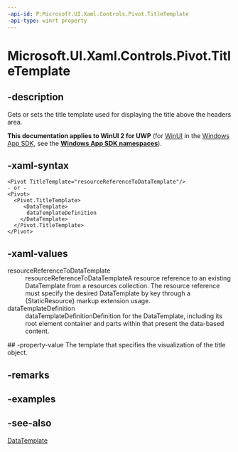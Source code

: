 ```yaml
---
-api-id: P:Microsoft.UI.Xaml.Controls.Pivot.TitleTemplate
-api-type: winrt property
---
```


<!-- Property syntax
public Windows.UI.Xaml.DataTemplate TitleTemplate { get;  set; }
-->

# Microsoft.UI.Xaml.Controls.Pivot.TitleTemplate

## -description
Gets or sets the title template used for displaying the title above the headers area.

**This documentation applies to WinUI 2 for UWP** (for [WinUI](/windows/apps/winui/winui3/) in the [Windows App SDK](/windows/apps/windows-app-sdk/), see the **[Windows App SDK namespaces](/windows/windows-app-sdk/api/winrt/)**).

## -xaml-syntax
```xaml
<Pivot TitleTemplate="resourceReferenceToDataTemplate"/>
- or -
<Pivot>
  <Pivot.TitleTemplate>
     <DataTemplate>
      dataTemplateDefinition
    </DataTemplate>
  </Pivot.TitleTemplate>
</Pivot>
```


## -xaml-values
<dl><dt>resourceReferenceToDataTemplate</dt><dd>resourceReferenceToDataTemplateA resource reference to an existing DataTemplate from a resources collection. The resource reference must specify the desired DataTemplate by key through a {StaticResource} markup extension usage.</dd>
<dt>dataTemplateDefinition</dt><dd>dataTemplateDefinitionDefinition for the DataTemplate, including its root element container and parts within that present the data-based content.</dd>
</dl>
## -property-value
The template that specifies the visualization of the title object.

## -remarks

## -examples

## -see-also
[DataTemplate](../microsoft.ui.xaml/datatemplate.md)
